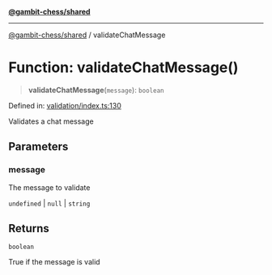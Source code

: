 [**@gambit-chess/shared**](../README.md)

***

[@gambit-chess/shared](../globals.md) / validateChatMessage

# Function: validateChatMessage()

> **validateChatMessage**(`message`): `boolean`

Defined in: [validation/index.ts:130](https://github.com/cango91/gambit-chess/blob/eb72863bad5303683d8e9d112378354ee1ab9ca6/shared/src/validation/index.ts#L130)

Validates a chat message

## Parameters

### message

The message to validate

`undefined` | `null` | `string`

## Returns

`boolean`

True if the message is valid
